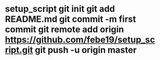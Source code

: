 # setup_script git init git add README.md git commit -m first commit git remote add origin https://github.com/febe19/setup_script.git git push -u origin master

